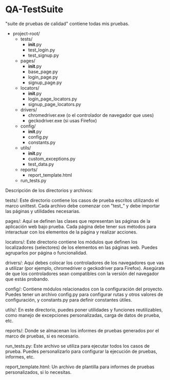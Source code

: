 <body>


# QA-TestSuite
"suite de pruebas de calidad" contiene todas mis pruebas.
    <ul>
        <!-- Directorio raíz -->
        <li class="root">project-root/
            <ul>
                <!-- Subdirectorios -->
                <li class="sublevel">tests/
                    <ul>
                        <li>__init__.py</li>
                        <li>test_login.py</li>
                        <li>test_signup.py</li>
                        <!-- Agrega más elementos según sea necesario -->
                    </ul>
                </li>
                <li class="sublevel">pages/
                    <ul>
                        <li>__init__.py</li>
                        <li>base_page.py</li>
                        <li>login_page.py</li>
                        <li>signup_page.py</li>
                        <!-- Agrega más elementos según sea necesario -->
                    </ul>
                </li>
                <li class="sublevel">locators/
                    <ul>
                        <li>__init__.py</li>
                        <li>login_page_locators.py</li>
                        <li>signup_page_locators.py</li>
                        <!-- Agrega más elementos según sea necesario -->
                    </ul>
                </li>
                <li class="sublevel">drivers/
                    <ul>
                        <li>chromedriver.exe (o el controlador de navegador que uses)</li>
                        <li>geckodriver.exe (si usas Firefox)</li>
                        <!-- Agrega más elementos según sea necesario -->
                    </ul>
                </li>
                <li class="sublevel">config/
                    <ul>
                        <li>__init__.py</li>
                        <li>config.py</li>
                        <li>constants.py</li>
                        <!-- Agrega más elementos según sea necesario -->
                    </ul>
                </li>
                <li class="sublevel">utils/
                    <ul>
                        <li>__init__.py</li>
                        <li>custom_exceptions.py</li>
                        <li>test_data.py</li>
                        <!-- Agrega más elementos según sea necesario -->
                    </ul>
                </li>
                <li class="sublevel">reports/
                    <ul>
                        <li>report_template.html</li>
                        <!-- Agrega más elementos según sea necesario -->
                    </ul>
                </li>
                <li class="sublevel">run_tests.py</li>
            </ul>
        </li>
    </ul>
Descripción de los directorios y archivos:

tests/: Este directorio contiene los casos de prueba escritos utilizando el marco unittest. Cada archivo debe comenzar con "test_" y debe importar las páginas y utilidades necesarias.

pages/: Aquí se definen las clases que representan las páginas de la aplicación web bajo prueba. Cada página debe tener sus métodos para interactuar con los elementos de la página y realizar acciones.

locators/: Este directorio contiene los módulos que definen los localizadores (selectores) de los elementos en las páginas web. Puedes agruparlos por página o funcionalidad.

drivers/: Aquí debes colocar los controladores de los navegadores que vas a utilizar (por ejemplo, chromedriver o geckodriver para Firefox). Asegúrate de que los controladores sean compatibles con la versión del navegador que estás probando.

config/: Contiene módulos relacionados con la configuración del proyecto. Puedes tener un archivo config.py para configurar rutas y otros valores de configuración, y constants.py para definir constantes útiles.

utils/: En este directorio, puedes poner utilidades y funciones reutilizables, como manejo de excepciones personalizadas, carga de datos de prueba, etc.

reports/: Donde se almacenan los informes de pruebas generados por el marco de pruebas, si es necesario.

run_tests.py: Este archivo se utiliza para ejecutar todos los casos de prueba. Puedes personalizarlo para configurar la ejecución de pruebas, informes, etc.

report_template.html: Un archivo de plantilla para informes de pruebas personalizados, si lo necesitas.


</body>
